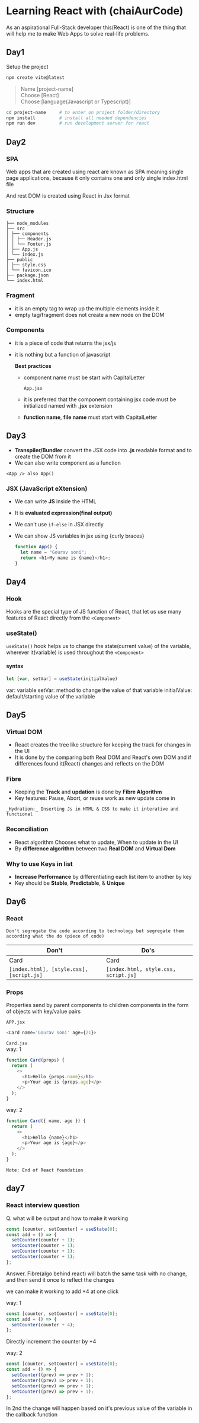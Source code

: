 # Learning React with (chaiAurCode)

As an aspirational Full-Stack developer this(React) is one of the thing that will help me to make Web Apps to solve real-life problems.

## Day1

Setup the project

```bash
npm create vite@latest
```

> Name [project-name]  
> Choose [React]  
> Choose [language(Javascript or Typescript)]

```bash
cd project-name     # to enter on project folder/directory
npm install         # install all needed dependencies
npm run dev         # run development server for react
```

## Day2

### SPA

Web apps that are created using react are known as SPA meaning single page applications, because it only contains one and only single index.html file

And rest DOM is created using React in Jsx format

### Structure

```text
├── node_modules
├── src
│ ├── components
│ │ ├── Header.js
│ │ └── Footer.js
│ ├── App.js
│ └── index.js
├── public
│ ├── style.css
│ └── favicon.ico
├── package.json
└── index.html
```

### Fragment

- it is an empty tag to wrap up the multiple elements inside it
- empty tag/fragment does not create a new node on the DOM

### Components

- it is a piece of code that returns the jsx/js
- it is nothing but a function of javascript

  **Best practices**

  - component name must be start with CapitalLetter

    ```text
    App.jsx
    ```

  - it is preferred that the component containing jsx code must be initialized named with **.jsx** extension
  - **function name**, **file name** must start with CapitalLetter

## Day3

- **Transpiler/Bundler** convert the JSX code into **.js** readable format and to create the DOM from it
- We can also write component as a function

```text
<App /> also App()
```

### JSX (JavaScript eXtension)

- We can write **JS** inside the HTML
- It is **evaluated expression(final output)**
- We can't use `if-else` in JSX directly
- We can show JS variables in jsx using {curly braces}

  ```javascript
  function App() {
    let name = "Gourav soni";
    return <h1>My name is {name}</h1>;
  }
  ```

## Day4

### Hook

Hooks are the special type of JS function of React, that let us use many features of React directly from the `<Component>`

### useState()

`useState()` hook helps us to change the state(current value) of the variable, wherever it(variable) is used throughout the `<Component>`

#### syntax

```javascript
let [var, setVar] = useState(initialValue)
```

var: variable
setVar: method to change the value of that variable
initialValue: default/starting value of the variable

## Day5

### Virtual DOM

- React creates the tree like structure for keeping the track for changes in the UI
- It is done by the comparing both Real DOM and React's own DOM and if differences found it(React) changes and reflects on the DOM

### Fibre

- Keeping the **Track** and **updation** is done by **Fibre Algorithm**
- Key features: Pause, Abort, or reuse work as new update come in

```text
_Hydration:_ Inserting Js in HTML & CSS to make it interative and functional
```

### Reconciliation

- React algorithm Chooses what to update, When to update in the UI
- By **difference algorithm** between two **Real DOM** and **Virtual Dom**

### Why to use **Keys** in list

- **Increase Performance** by differentiating each list item to another by key
- Key should be **Stable**, **Predictable**, & **Unique**

## Day6

### React

```text
Don't segregate the code according to technology but segregate them according what the do (piece of code)
```

| Don't                                   | Do's                                 |
| --------------------------------------- | ------------------------------------ |
| Card                                    | Card                                 |
| `[index.html], [style.css],[script.js]` | `[index.html, style.css, script.js]` |

### Props

Properties send by parent components to children components in the form of objects with key/value pairs

`APP.jsx`

```javascript
<Card name='Gourav soni' age={21}>
```

`Card.jsx`  
way: 1

```javascript
function Card(props) {
  return (
    <>
      <h1>Hello {props.name}</h1>
      <p>Your age is {props.age}</p>
    </>
  );
}
```

way: 2

```javascript
function Card({ name, age }) {
  return (
    <>
      <h1>Hello {name}</h1>
      <p>Your age is {age}</p>
    </>
  );
}
```

`Note: End of React foundation`

## day7

### React interview question

Q. what will be output and how to make it working

```javascript
const [counter, setCounter] = useState(0);
const add = () => {
  setCounter(counter + 1);
  setCounter(counter + 1);
  setCounter(counter + 1);
  setCounter(counter + 1);
};
```

Answer. Fibre(algo behind react) will batch the same task with no change, and then send it once to reflect the changes

we can make it working to add +4 at one click

way: 1

```javascript
const [counter, setCounter] = useState(0);
const add = () => {
  setCounter(counter + 4);
};
```

Directly increment the counter by +4

way: 2

```javascript
const [counter, setCounter] = useState(0);
const add = () => {
  setCounter((prev) => prev + 1);
  setCounter((prev) => prev + 1);
  setCounter((prev) => prev + 1);
  setCounter((prev) => prev + 1);
};
```

In 2nd the change will happen based on it's previous value of the variable in the callback function
